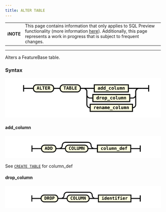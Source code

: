 ```yaml
---
title: ALTER TABLE
---
```


| | |
|-|-|
| **ℹ️NOTE** | This page contains information that only applies to SQL Preview functionality (more information [here](/data-querying/sql/sql-preview)). Additionally, this page represents a work in progress that is subject to frequent changes. |

---



Alters a FeatureBase table.

### Syntax

![expr](/img/sql/alter_table_stmt.svg)

#### add_column

![expr](/img/sql/add_column.svg)

See [`CREATE TABLE`](/reference/data-querying-ref/sql/sql-create-table) for column_def

#### drop_column

![expr](/img/sql/drop_column.svg)

